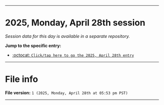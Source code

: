 
***

# 2025, Monday, April 28th session

_Session data for this day is available in a separate repository._

**Jump to the specific entry:**

- [:octocat: `Click/tap here to go the 2025, April 28th entry`](https://github.com/seanpm2001/SeansLifeArchive_Images_TinyTower_Y2025/tree/SeansLifeArchive_Images_TinyTower_Y2025_Main-dev/2025/04_April/28/)

***

# File info

**File version:** `1 (2025, Monday, April 28th at 05:53 pm PST)`

***
